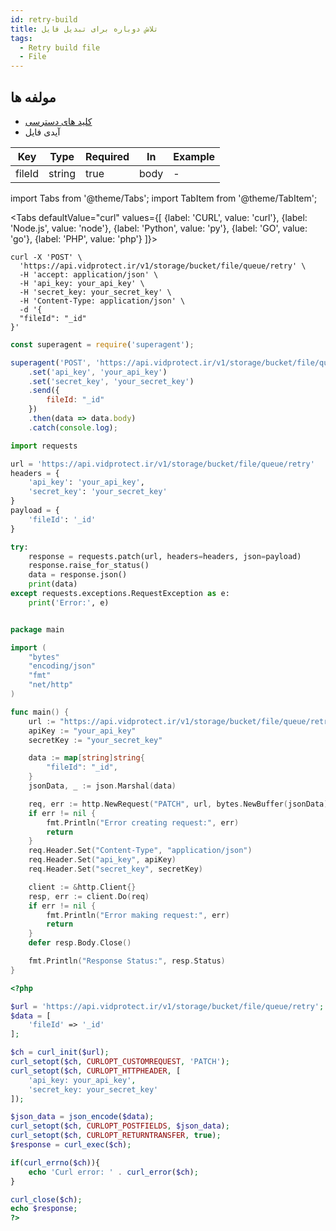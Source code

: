 ```yaml
---
id: retry-build
title: تلاش دوباره برای تبدیل فایل
tags:
  - Retry build file
  - File
---
```


## مولفه ها

* [کلید های دسترسی](https://vidprotect.ir/panel/settings/security-settings)
* آیدی فایل

| Key    | Type   | Required | In   | Example |
|--------|--------|----------|------|---------|
| fileId | string | true     | body | -       |

import Tabs from '@theme/Tabs';
import TabItem from '@theme/TabItem';

<Tabs
defaultValue="curl"
values={[
{label: 'CURL', value: 'curl'},
{label: 'Node.js', value: 'node'},
{label: 'Python', value: 'py'},
{label: 'GO', value: 'go'},
{label: 'PHP', value: 'php'}
]}>

<TabItem value="curl">

```shell
curl -X 'POST' \
  'https://api.vidprotect.ir/v1/storage/bucket/file/queue/retry' \
  -H 'accept: application/json' \
  -H 'api_key: your_api_key' \
  -H 'secret_key: your_secret_key' \
  -H 'Content-Type: application/json' \
  -d '{
  "fileId": "_id"
}'
```

</TabItem>

<TabItem value="node">

```js
const superagent = require('superagent');

superagent('POST', 'https://api.vidprotect.ir/v1/storage/bucket/file/queue/retry')
    .set('api_key', 'your_api_key')
    .set('secret_key', 'your_secret_key')
    .send({
        fileId: "_id"
    })
    .then(data => data.body)
    .catch(console.log);
```

</TabItem>

<TabItem value="py">

```python
import requests

url = 'https://api.vidprotect.ir/v1/storage/bucket/file/queue/retry'
headers = {
    'api_key': 'your_api_key',
    'secret_key': 'your_secret_key'
}
payload = {
    'fileId': '_id'
}

try:
    response = requests.patch(url, headers=headers, json=payload)
    response.raise_for_status()
    data = response.json()
    print(data)
except requests.exceptions.RequestException as e:
    print('Error:', e)
```

</TabItem>


<TabItem value="go">

```go

package main

import (
	"bytes"
	"encoding/json"
	"fmt"
	"net/http"
)

func main() {
	url := "https://api.vidprotect.ir/v1/storage/bucket/file/queue/retry"
	apiKey := "your_api_key"
	secretKey := "your_secret_key"

	data := map[string]string{
		"fileId": "_id",
	}
	jsonData, _ := json.Marshal(data)

	req, err := http.NewRequest("PATCH", url, bytes.NewBuffer(jsonData))
	if err != nil {
		fmt.Println("Error creating request:", err)
		return
	}
	req.Header.Set("Content-Type", "application/json")
	req.Header.Set("api_key", apiKey)
	req.Header.Set("secret_key", secretKey)

	client := &http.Client{}
	resp, err := client.Do(req)
	if err != nil {
		fmt.Println("Error making request:", err)
		return
	}
	defer resp.Body.Close()

	fmt.Println("Response Status:", resp.Status)
}
```

</TabItem>

<TabItem value="php">

```php
<?php

$url = 'https://api.vidprotect.ir/v1/storage/bucket/file/queue/retry';
$data = [
    'fileId' => '_id'
];

$ch = curl_init($url);
curl_setopt($ch, CURLOPT_CUSTOMREQUEST, 'PATCH');
curl_setopt($ch, CURLOPT_HTTPHEADER, [
    'api_key: your_api_key',
    'secret_key: your_secret_key'
]);

$json_data = json_encode($data);
curl_setopt($ch, CURLOPT_POSTFIELDS, $json_data);
curl_setopt($ch, CURLOPT_RETURNTRANSFER, true);
$response = curl_exec($ch);

if(curl_errno($ch)){
    echo 'Curl error: ' . curl_error($ch);
}

curl_close($ch);
echo $response;
?>
```

</TabItem>

</Tabs>